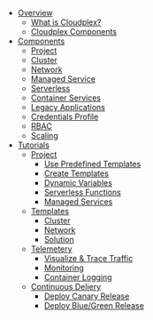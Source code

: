 - [Overview](pages/user-guide/overview/product-overview.md)
  - [What is Cloudplex?](pages/user-guide/overview/what-is-cloudplex/what-is-cloudplex)
  - [Cloudplex Components](pages/user-guide/overview/cloudplex-components/cloudplex-components)
- [Components](pages/user-guide/components/components)
  - [Project](pages/user-guide/components/project/project)
  - [Cluster](pages/user-guide/components/cluster/cluster)
  - [Network](pages/user-guide/components/network/network)
  - [Managed Service](pages/user-guide/components/managed-service/managed-service)
  - [Serverless]()
  - [Container Services]()
  - [Legacy Applications]()
  - [Credentials Profile](pages/user-guide/components/credentials-profile/credentials-profile)
  - [RBAC](pages/user-guide/components/rbac/rbac)
  - [Scaling](pages/user-guide/components/scaling/scaling)
- [Tutorials](pages/user-guide/tutorials/tutorials)
  - [Project](pages/user-guide/tutorials/project/project)
    - [Use Predefined Templates](pages/user-guide/tutorials/project/use-predefined-templates/lab-1)
    - [Create Templates](pages/user-guide/tutorials/project/create-templates/lab-2)
    - [Dynamic Variables](pages/user-guide/tutorials/project/dynamic-variables/lab-3)
    - [Serverless Functions](pages/user-guide/tutorials/project/serverless-functions/lab-4)
    - [Managed Services](pages/user-guide/examples/project/lab-5/lab-5)
  - [Templates](pages/user-guide/tutorials/templates/templates)
    - [Cluster](pages/user-guide/tutorials/templates/cluster/cluster)
    - [Network](pages/user-guide/tutorials/templates/network/network)
    - [Solution](solution.md)
  - [Telemetery](pages/user-guide/examples/telemetry/telemetry)
    - [Visualize & Trace Traffic](pages/user-guide/examples/telemetry/cluster/cluster)
    - [Monitoring](pages/user-guide/examples/telemetry/network/network)
    - [Container Logging](pages/user-guide/examples/telemetry/network/network)
  - [Continuous Deliery](pages/user-guide/examples/cd/telemetry)
    - [Deploy Canary Release](pages/user-guide/examples/cd/cluster/cluster)
    - [Deploy Blue/Green Release](pages/user-guide/examples/cd/network/network)
